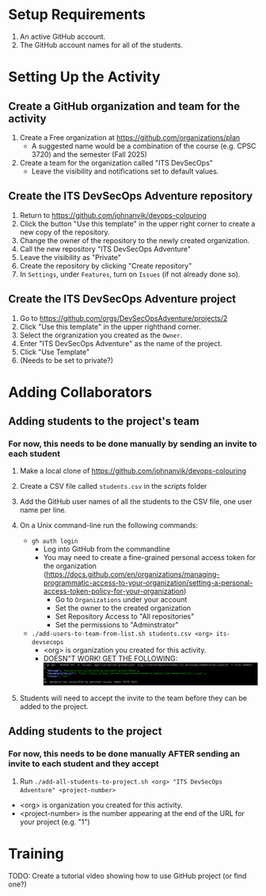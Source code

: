 # Setup Requirements
1. An active GitHub account.
2. The GitHub account names for all of the students.

# Setting Up the Activity
## Create a GitHub organization and team for the activity
1. Create a Free organization at https://github.com/organizations/plan
   - A suggested name would be a combination of the course (e.g. CPSC 3720) and the semester (Fall 2025)
2. Create a team for the organization called "ITS DevSecOps"
    - Leave the visibility and notifications set to default values.

## Create the ITS DevSecOps Adventure repository
1. Return to https://github.com/johnanvik/devops-colouring
1. Click the button "Use this template" in the upper right corner to create a new copy of the repository.
1. Change the owner of the repository to the newly created organization.   
1. Call the new repository "ITS DevSecOps Adventure"
1. Leave the visibility as "Private"
1. Create the repository by clicking "Create repository"
2. In `Settings`, under `Features`, turn on `Issues` (if not already done so).

## Create the ITS DevSecOps Adventure project
1. Go to https://github.com/orgs/DevSecOpsAdventure/projects/2
1. Click "Use this template" in the upper righthand corner.
1. Select the orgranization you created as the `Owner`.
1. Enter "ITS DevSecOps Adventure" as the name of the project.
1. Click "Use Template"
1. (Needs to be set to private?)

# Adding Collaborators
## Adding students to the project's team

### For now, this needs to be done manually by sending an invite to each student

1. Make a local clone of https://github.com/johnanvik/devops-colouring 
1. Create a CSV file called `students.csv` in the scripts folder
1. Add the GitHub user names of all the students to the CSV file, one user name per line.
1. On a Unix command-line run the following commands:
   - `gh auth login`
        - Log into GitHub from the commandline
        - You may need to create a fine-grained personal access token for the organization (https://docs.github.com/en/organizations/managing-programmatic-access-to-your-organization/setting-a-personal-access-token-policy-for-your-organization)
           - Go to `Organizations` under your account  
           - Set the owner to the created organization
           - Set Repository Access to "All repositories"
           - Set the permissions to "Adminstrator"
    - `./add-users-to-team-from-list.sh students.csv <org> its-devsecops`
        - \<org> is organization you created for this activity.
        - DOESN"T WORK! GET THE FOLLOWING: ![alt text](image.png)

    
1. Students will need to accept the invite to the team before they can be added to the project.

## Adding students to the project
### For now, this needs to be done manually AFTER sending an invite to each student and they accept
1. Run `./add-all-students-to-project.sh <org> "ITS DevSecOps Adventure" <project-number>`
 - \<org> is organization you created for this activity.
 - \<project-number> is the number appearing at the end of the URL for your project (e.g. "1")

# Training
TODO: Create a tutorial video showing how to use GitHub project (or find one?)
